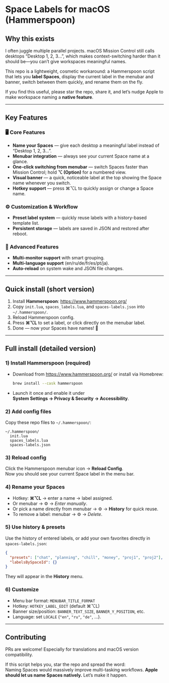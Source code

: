 # Space Labels for macOS (Hammerspoon)

## Why this exists
I often juggle multiple parallel projects. macOS Mission Control still calls desktops “Desktop 1, 2, 3…”, which makes context-switching harder than it should be—you can’t give workspaces meaningful names.

This repo is a lightweight, cosmetic workaround: a Hammerspoon script that lets you **label Spaces**, display the current label in the menubar and banner, switch between them quickly, and rename them on the fly.

If you find this useful, please star the repo, share it, and let’s nudge Apple to make workspace naming a **native feature**.

---

## Key Features

### 🖥 Core Features
- **Name your Spaces** — give each desktop a meaningful label instead of “Desktop 1, 2, 3…”.  
- **Menubar integration** — always see your current Space name at a glance.  
- **One-click switching from menubar** — switch Spaces faster than Mission Control; hold **⌥ (Option)** for a numbered view.
- **Visual banner** — a quick, noticeable label at the top showing the Space name whenever you switch.
- **Hotkey support** — press ⌘⌥L to quickly assign or change a Space name.  

### ⚙️ Customization & Workflow
- **Preset label system** — quickly reuse labels with a history-based template list.  
- **Persistent storage** — labels are saved in JSON and restored after reboot.

### 🚀 Advanced Features
- **Multi-monitor support** with smart grouping.  
- **Multi-language support** (en/ru/de/fr/es/pt/ja).  
- **Auto-reload** on system wake and JSON file changes.

---

## Quick install (short version)

1. Install **Hammerspoon**: <https://www.hammerspoon.org/>  
2. Copy `init.lua`, `spaces_labels.lua`, and `spaces-labels.json` into `~/.hammerspoon/`.  
3. Reload Hammerspoon config.  
4. Press **⌘⌥L** to set a label, or click directly on the menubar label.
5. Done — now your Spaces have names! 🎉

---

## Full install (detailed version)

### 1) Install **Hammerspoon** (required)
- Download from <https://www.hammerspoon.org/> or install via Homebrew:
  ```bash
  brew install --cask hammerspoon
  ```
- Launch it once and enable it under  
  **System Settings → Privacy & Security → Accessibility**.

### 2) Add config files
Copy these repo files to `~/.hammerspoon/`:
```
~/.hammerspoon/
  init.lua
  spaces_labels.lua
  spaces-labels.json
```

### 3) Reload config
Click the Hammerspoon menubar icon → **Reload Config**.  
Now you should see your current Space label in the menu bar.

### 4) Rename your Spaces
- Hotkey: **⌘⌥L** → enter a name → label assigned.  
- Or menubar → ⚙ → *Enter manually*.
- Or pick a name directly from menubar → ⚙ → **History** for quick reuse.    
- To remove a label: menubar → ⚙ → *Delete*.

### 5) Use history & presets
Use the history of entered labels, or add your own favorites directly in `spaces-labels.json`:
```json
{
  "presets": ["chat", "planning", "chill", "money", "proj1", "proj2"],
  "labelsBySpaceId": {}
}
```
They will appear in the **History** menu.

### 6) Customize
- Menu bar format: `MENUBAR_TITLE_FORMAT`  
- Hotkey: `HOTKEY_LABEL_EDIT` (default ⌘⌥L)  
- Banner size/position: `BANNER_TEXT_SIZE`, `BANNER_Y_POSITION`, etc.  
- Language: set `LOCALE` (`"en"`, `"ru"`, `"de"`, …).

---

## Contributing
PRs are welcome! Especially for translations and macOS version compatibility.  

If this script helps you, star the repo and spread the word:  
Naming Spaces would massively improve multi-tasking workflows. **Apple should let us name Spaces natively.** Let’s make it happen.

